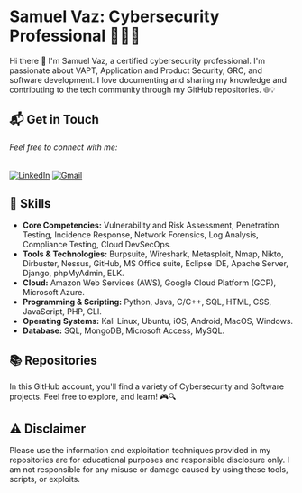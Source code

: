# Samuel Vaz: Cybersecurity Professional 👨‍💻🔐

Hi there 👋 I'm Samuel Vaz, a certified cybersecurity professional. I'm passionate about VAPT, Application and Product Security, GRC, and software development. I love documenting and sharing my knowledge and contributing to the tech community through my GitHub repositories. 🌐💡

## 📬 Get in Touch

###### Feel free to connect with me:

<a href="https://linkedin.com/in/samuel-vaz" target="_blank"><img src="https://img.shields.io/badge/LinkedIn-0077B5?style=for-the-badge&logo=linkedin&logoColor=white" alt="LinkedIn"></a> <a href="mailto:samuelvaz1060@gmail.com" target="_blank"> <img src="https://img.shields.io/badge/samuelvaz1060@gmail.com-D14836?style=for-the-badge&logo=gmail&logoColor=white" alt="Gmail"></a>

## 🧰 Skills
- **Core Competencies:** Vulnerability and Risk Assessment, Penetration Testing, Incidence Response, Network 
Forensics, Log Analysis, Compliance Testing, Cloud DevSecOps.
- **Tools & Technologies:** Burpsuite, Wireshark, Metasploit, Nmap, Nikto, Dirbuster, Nessus, GitHub, MS Office suite, Eclipse IDE, 
Apache Server, Django, phpMyAdmin, ELK.
- **Cloud:** Amazon Web Services (AWS), Google Cloud Platform (GCP), Microsoft Azure.
- **Programming & Scripting:** Python, Java, C/C++, SQL, HTML, CSS, JavaScript, PHP, CLI.
- **Operating Systems:** Kali Linux, Ubuntu, iOS, Android, MacOS, Windows.
- **Database:** SQL, MongoDB, Microsoft Access, MySQL.

## 📚 Repositories

In this GitHub account, you'll find a variety of Cybersecurity and Software projects. Feel free to explore, and learn! 🎮🔍


## ⚠️ Disclaimer

Please use the information and exploitation techniques provided in my repositories  are for educational purposes and responsible disclosure only. I am not responsible for any misuse or damage caused by using these tools, scripts, or exploits.

